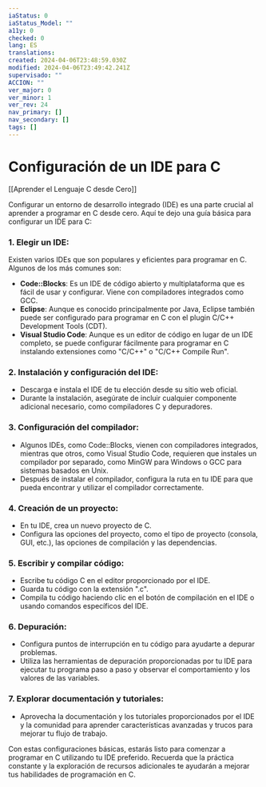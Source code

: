 ```yaml
---
iaStatus: 0
iaStatus_Model: ""
a11y: 0
checked: 0
lang: ES
translations: 
created: 2024-04-06T23:48:59.030Z
modified: 2024-04-06T23:49:42.241Z
supervisado: ""
ACCION: ""
ver_major: 0
ver_minor: 1
ver_rev: 24
nav_primary: []
nav_secondary: []
tags: []
---
```

# Configuración de un IDE para C

[[Aprender el Lenguaje C desde Cero]]

Configurar un entorno de desarrollo integrado (IDE) es una parte crucial al aprender a programar en C desde cero. Aquí te dejo una guía básica para configurar un IDE para C:

### 1. **Elegir un IDE:**

Existen varios IDEs que son populares y eficientes para programar en C. Algunos de los más comunes son:

- **Code::Blocks**: Es un IDE de código abierto y multiplataforma que es fácil de usar y configurar. Viene con compiladores integrados como GCC.
- **Eclipse**: Aunque es conocido principalmente por Java, Eclipse también puede ser configurado para programar en C con el plugin C/C++ Development Tools (CDT).
- **Visual Studio Code**: Aunque es un editor de código en lugar de un IDE completo, se puede configurar fácilmente para programar en C instalando extensiones como "C/C++" o "C/C++ Compile Run".

### 2. **Instalación y configuración del IDE:**

- Descarga e instala el IDE de tu elección desde su sitio web oficial.
- Durante la instalación, asegúrate de incluir cualquier componente adicional necesario, como compiladores C y depuradores.

### 3. **Configuración del compilador:**

- Algunos IDEs, como Code::Blocks, vienen con compiladores integrados, mientras que otros, como Visual Studio Code, requieren que instales un compilador por separado, como MinGW para Windows o GCC para sistemas basados en Unix.
- Después de instalar el compilador, configura la ruta en tu IDE para que pueda encontrar y utilizar el compilador correctamente.

### 4. **Creación de un proyecto:**

- En tu IDE, crea un nuevo proyecto de C.
- Configura las opciones del proyecto, como el tipo de proyecto (consola, GUI, etc.), las opciones de compilación y las dependencias.

### 5. **Escribir y compilar código:**

- Escribe tu código C en el editor proporcionado por el IDE.
- Guarda tu código con la extensión ".c".
- Compila tu código haciendo clic en el botón de compilación en el IDE o usando comandos específicos del IDE.

### 6. **Depuración:**

- Configura puntos de interrupción en tu código para ayudarte a depurar problemas.
- Utiliza las herramientas de depuración proporcionadas por tu IDE para ejecutar tu programa paso a paso y observar el comportamiento y los valores de las variables.

### 7. **Explorar documentación y tutoriales:**

- Aprovecha la documentación y los tutoriales proporcionados por el IDE y la comunidad para aprender características avanzadas y trucos para mejorar tu flujo de trabajo.

Con estas configuraciones básicas, estarás listo para comenzar a programar en C utilizando tu IDE preferido. Recuerda que la práctica constante y la exploración de recursos adicionales te ayudarán a mejorar tus habilidades de programación en C.
